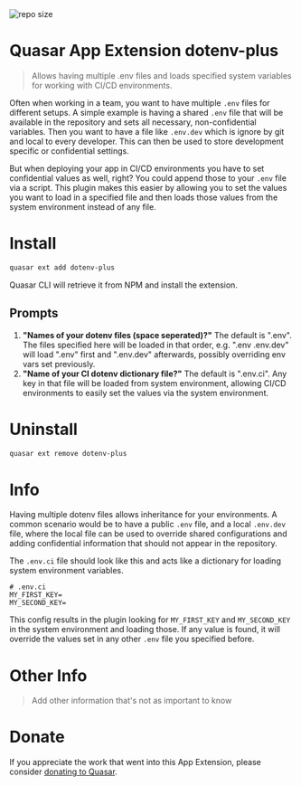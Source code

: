 <img src="https://img.shields.io/github/repo-size/sirkrypt0/quasar-app-extension-dotenv-plus" alt="repo size">

Quasar App Extension dotenv-plus
===

> Allows having multiple .env files and loads specified system variables for working with CI/CD environments.

Often when working in a team, you want to have multiple `.env` files for different setups. A simple example is having
a shared `.env` file that will be available in the repository and sets all necessary, non-confidential variables.
Then you want to have a file like `.env.dev` which is ignore by git and local to every developer. This can then be used
to store development specific or confidential settings.

But when deploying your app in CI/CD environments you have to set confidential values as well, right? You could append
those to your `.env` file via a script. This plugin makes this easier by allowing you to set the values you want to load
in a specified file and then loads those values from the system environment instead of any file.

# Install
```bash
quasar ext add dotenv-plus
```
Quasar CLI will retrieve it from NPM and install the extension.

## Prompts

1. **"Names of your dotenv files (space seperated)?"**
  The default is ".env". The files specified here will be loaded in that order, e.g. ".env .env.dev" will load ".env"
  first and ".env.dev" afterwards, possibly overriding env vars set previously.
2. **"Name of your CI dotenv dictionary file?"**
  The default is ".env.ci". Any key in that file will be loaded from system environment, allowing CI/CD environments to
  easily set the values via the system environment.

  
# Uninstall
```bash
quasar ext remove dotenv-plus
```

# Info
Having multiple dotenv files allows inheritance for your environments.
A common scenario would be to have a public `.env` file, and a local `.env.dev` file, where the local file can be used
to override shared configurations and adding confidential information that should not appear in the repository.

The `.env.ci` file should look like this and acts like a dictionary for loading system environment variables.
```dotenv
# .env.ci
MY_FIRST_KEY=
MY_SECOND_KEY=
```
This config results in the plugin looking for `MY_FIRST_KEY` and `MY_SECOND_KEY` in the system environment and loading
those. If any value is found, it will override the values set in any other `.env` file you specified before.


# Other Info
> Add other information that's not as important to know

# Donate
If you appreciate the work that went into this App Extension, please consider [donating to Quasar](https://donate.quasar.dev).
